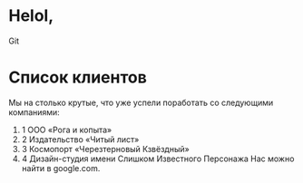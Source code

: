 # Helol, 
Git 
# Список клиентов
Мы на столько крутые, что уже успели поработать со следующими компаниями:
1. 1 ООО «Рога и копыта»
1. 2 Издательство «Читый лист»
1. 3 Космопорт «Черезтерновый Кзвёздный»
1. 4 Дизайн-студия имени Слишком Известного Персонажа
Нас можно найти в google.com.